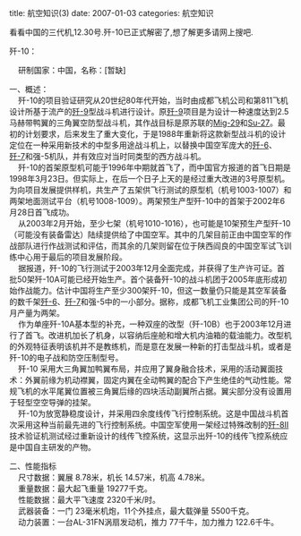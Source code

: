 title: 航空知识(3)
date: 2007-01-03
categories: 航空知识

看看中国的三代机,12.30号.歼-10已正式解密了,想了解更多请网上搜吧.

歼-10：

    研制国家：中国，名称：\[暂缺\]

一、概述：  
    歼-10的项目验证研究从20世纪80年代开始，当时由成都飞机公司和第811飞机设计所基于流产的[歼-9](mk:@MSITStore:F:/我的/飞机手册1.CHM::/歼-9.htm)型战斗机进行设计。原[歼-9](mk:@MSITStore:F:/我的/飞机手册1.CHM::/歼-9.htm)项目是为设计一种速度达到2.5马赫带鸭翼的三角翼空防型战斗机，其作战目标是原苏联的[Mig-29](mk:@MSITStore:F:/我的/飞机手册1.CHM::/Mig-29.htm)和[Su-27](mk:@MSITStore:F:/我的/飞机手册1.CHM::/Su-27.htm)。最初的计划要求，后来发生了重大变化，于是1988年重新将这款新型战斗机的设计定位在一种采用新技术的中型多用途战斗机上，以替换中国空军庞大的[歼-6](mk:@MSITStore:F:/我的/飞机手册1.CHM::/歼-6.htm)、[歼-7](mk:@MSITStore:F:/我的/飞机手册1.CHM::/歼-7.htm)和强-5机队，并有效应对当时同类型的西方战斗机。   
    歼-10的首架原型机可能于1996年中期就首飞了，而中国官方报道的首飞日期是1998年3月23日。但实际上，在后一个日子上天的是经过重大改进的3号原型机。为向项目发展提供样机，共生产了五架供飞行测试的原型机（机号1003-1007）和两架地面测试平台（机号1008-1009）。两架预生产型歼-10中的首架于2002年6月28日首飞成功。   
    从2003年2月开始，至少七架（机号1010-1016），也可能是10架预生产型歼-10（可能没有装备雷达）陆续提供给了中国空军。其中的几架目前正由中国空军的作战部队进行作战测试和评估，而其余的几架则留在位于陕西阎良的中国空军试飞训练中心用于最后的项目发展阶段。   
    据报道，歼-10的飞行测试于2003年12月全面完成，并获得了生产许可证。首批50架歼-10A可能已经开始生产。首个装备歼-10的战斗机团于2005年底形成初始作战能力。估计中国将生产至少300架歼-10，但这一数量仍只能是其空军装备的数千架[歼-6](mk:@MSITStore:F:/我的/飞机手册1.CHM::/歼-6.htm)、[歼-7](mk:@MSITStore:F:/我的/飞机手册1.CHM::/歼-7.htm)和强-5中的一小部分。据称，成都飞机工业集团公司的歼-10月产量为两架。   
    作为单座歼-10A基本型的补充，一种双座的改型（歼-10B）也于2003年12月进行了首飞。改进机加长了机身，以容纳后座舱和增大机内油箱的载油能力。改型机的外观特征表明该机并不是教练机，而是意在发展一种新的打击型战斗机，或者是歼-10的电子战和防空压制型号。   
    歼-10 采用大三角翼加鸭翼布局，并应用了翼身融合技术，采用的活动翼面技术：外翼前缘为机动襟翼，固定内翼在全动鸭翼的配合下产生绝佳的气动性能。常规飞机的水平尾翼位置被三角翼后缘的四块活动副翼所占据。翼尖部分没有设置用于轻型空空导弹的挂架。   
    歼-10为放宽静稳度设计，并采用四余度线传飞行控制系统。这是中国战斗机首次采用这种当前最先进的飞行控制系统。中国空军使用一架经过特殊改制的[歼-8II](mk:@MSITStore:F:/我的/飞机手册1.CHM::/歼-8.htm)技术验证机测试经过重新设计的线传飞控系统，这显示出歼-10的线传飞控系统应是中国自主研发的产物。

二、性能指标  
    尺寸数据：翼展 8.78米，机长 14.57米，机高 4.78米。  
    重量数据：最大起飞重量 19277千克。  
    性能数据：最大平飞速度 2320千米/时。  
    武器装备：一门 23毫米机炮，11个外挂点，最大载弹量 5500千克。  
    动力装置：一台AL-31FN涡扇发动机，推力 77千牛，加力推力 122.6千牛。
